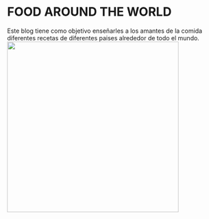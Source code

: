 # FOOD AROUND THE WORLD

Este blog tiene como objetivo enseñarles a los amantes de la comida diferentes recetas de diferentes paises alrededor de todo el mundo.
<img height="400px" src="https://imagenes.20minutos.es/files/image_640_360/uploads/imagenes/2023/04/03/mesa-llena-de-comida-arabe.jpeg"/>
